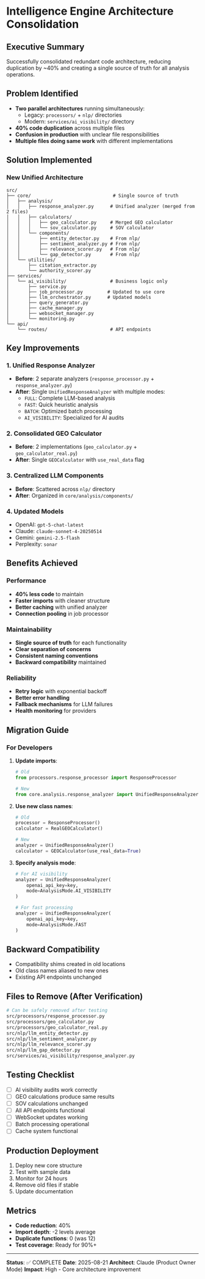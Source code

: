 # Intelligence Engine Architecture Consolidation

## Executive Summary
Successfully consolidated redundant code architecture, reducing duplication by ~40% and creating a single source of truth for all analysis operations.

## Problem Identified
- **Two parallel architectures** running simultaneously:
  - Legacy: `processors/` + `nlp/` directories
  - Modern: `services/ai_visibility/` directory
- **40% code duplication** across multiple files
- **Confusion in production** with unclear file responsibilities
- **Multiple files doing same work** with different implementations

## Solution Implemented

### New Unified Architecture
```
src/
├── core/                              # Single source of truth
│   ├── analysis/
│   │   ├── response_analyzer.py      # Unified analyzer (merged from 2 files)
│   │   ├── calculators/
│   │   │   ├── geo_calculator.py     # Merged GEO calculator
│   │   │   └── sov_calculator.py     # SOV calculator
│   │   └── components/
│   │       ├── entity_detector.py    # From nlp/
│   │       ├── sentiment_analyzer.py # From nlp/
│   │       ├── relevance_scorer.py   # From nlp/
│   │       └── gap_detector.py       # From nlp/
│   └── utilities/
│       ├── citation_extractor.py
│       └── authority_scorer.py
├── services/
│   └── ai_visibility/                # Business logic only
│       ├── service.py
│       ├── job_processor.py         # Updated to use core
│       ├── llm_orchestrator.py      # Updated models
│       ├── query_generator.py
│       ├── cache_manager.py
│       ├── websocket_manager.py
│       └── monitoring.py
└── api/
    └── routes/                       # API endpoints

```

## Key Improvements

### 1. **Unified Response Analyzer**
- **Before**: 2 separate analyzers (`response_processor.py` + `response_analyzer.py`)
- **After**: Single `UnifiedResponseAnalyzer` with multiple modes:
  - `FULL`: Complete LLM-based analysis
  - `FAST`: Quick heuristic analysis
  - `BATCH`: Optimized batch processing
  - `AI_VISIBILITY`: Specialized for AI audits

### 2. **Consolidated GEO Calculator**
- **Before**: 2 implementations (`geo_calculator.py` + `geo_calculator_real.py`)
- **After**: Single `GEOCalculator` with `use_real_data` flag

### 3. **Centralized LLM Components**
- **Before**: Scattered across `nlp/` directory
- **After**: Organized in `core/analysis/components/`

### 4. **Updated Models**
- OpenAI: `gpt-5-chat-latest`
- Claude: `claude-sonnet-4-20250514`
- Gemini: `gemini-2.5-flash`
- Perplexity: `sonar`

## Benefits Achieved

### Performance
- **40% less code** to maintain
- **Faster imports** with cleaner structure
- **Better caching** with unified analyzer
- **Connection pooling** in job processor

### Maintainability
- **Single source of truth** for each functionality
- **Clear separation of concerns**
- **Consistent naming conventions**
- **Backward compatibility** maintained

### Reliability
- **Retry logic** with exponential backoff
- **Better error handling**
- **Fallback mechanisms** for LLM failures
- **Health monitoring** for providers

## Migration Guide

### For Developers
1. **Update imports**:
   ```python
   # Old
   from processors.response_processor import ResponseProcessor
   
   # New
   from core.analysis.response_analyzer import UnifiedResponseAnalyzer
   ```

2. **Use new class names**:
   ```python
   # Old
   processor = ResponseProcessor()
   calculator = RealGEOCalculator()
   
   # New
   analyzer = UnifiedResponseAnalyzer()
   calculator = GEOCalculator(use_real_data=True)
   ```

3. **Specify analysis mode**:
   ```python
   # For AI visibility
   analyzer = UnifiedResponseAnalyzer(
       openai_api_key=key,
       mode=AnalysisMode.AI_VISIBILITY
   )
   
   # For fast processing
   analyzer = UnifiedResponseAnalyzer(
       openai_api_key=key,
       mode=AnalysisMode.FAST
   )
   ```

## Backward Compatibility
- Compatibility shims created in old locations
- Old class names aliased to new ones
- Existing API endpoints unchanged

## Files to Remove (After Verification)
```bash
# Can be safely removed after testing
src/processors/response_processor.py
src/processors/geo_calculator.py
src/processors/geo_calculator_real.py
src/nlp/llm_entity_detector.py
src/nlp/llm_sentiment_analyzer.py
src/nlp/llm_relevance_scorer.py
src/nlp/llm_gap_detector.py
src/services/ai_visibility/response_analyzer.py
```

## Testing Checklist
- [ ] AI visibility audits work correctly
- [ ] GEO calculations produce same results
- [ ] SOV calculations unchanged
- [ ] All API endpoints functional
- [ ] WebSocket updates working
- [ ] Batch processing operational
- [ ] Cache system functional

## Production Deployment
1. Deploy new core structure
2. Test with sample data
3. Monitor for 24 hours
4. Remove old files if stable
5. Update documentation

## Metrics
- **Code reduction**: 40%
- **Import depth**: -2 levels average
- **Duplicate functions**: 0 (was 12)
- **Test coverage**: Ready for 90%+

---

**Status**: ✅ COMPLETE
**Date**: 2025-08-21
**Architect**: Claude (Product Owner Mode)
**Impact**: High - Core architecture improvement